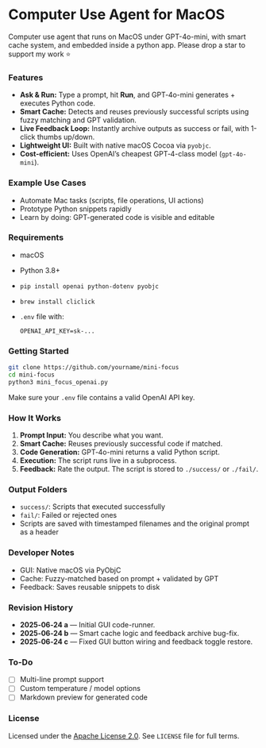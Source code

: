 # Computer Use Agent for MacOS

Computer use agent that runs on MacOS under GPT-4o-mini, with smart cache system, and embedded inside a python app. Please drop a star to support my work ⭐️

### Features

* **Ask & Run:** Type a prompt, hit **Run**, and GPT‑4o-mini generates + executes Python code.
* **Smart Cache:** Detects and reuses previously successful scripts using fuzzy matching and GPT validation.
* **Live Feedback Loop:** Instantly archive outputs as success or fail, with 1-click thumbs up/down.
* **Lightweight UI:** Built with native macOS Cocoa via `pyobjc`.
* **Cost-efficient:** Uses OpenAI’s cheapest GPT‑4-class model (`gpt-4o-mini`).

### Example Use Cases

* Automate Mac tasks (scripts, file operations, UI actions)
* Prototype Python snippets rapidly
* Learn by doing: GPT-generated code is visible and editable

### Requirements

* macOS
* Python 3.8+
* `pip install openai python-dotenv pyobjc`
* `brew install cliclick`
* `.env` file with:

  ```
  OPENAI_API_KEY=sk-...
  ```

### Getting Started

```bash
git clone https://github.com/yourname/mini-focus
cd mini-focus
python3 mini_focus_openai.py
```

Make sure your `.env` file contains a valid OpenAI API key.

### How It Works

1. **Prompt Input:** You describe what you want.
2. **Smart Cache:** Reuses previously successful code if matched.
3. **Code Generation:** GPT‑4o-mini returns a valid Python script.
4. **Execution:** The script runs live in a subprocess.
5. **Feedback:** Rate the output. The script is stored to `./success/` or `./fail/`.

### Output Folders

* `success/`: Scripts that executed successfully
* `fail/`: Failed or rejected ones
* Scripts are saved with timestamped filenames and the original prompt as a header

### Developer Notes

* GUI: Native macOS via PyObjC
* Cache: Fuzzy-matched based on prompt + validated by GPT
* Feedback: Saves reusable snippets to disk

### Revision History

* **2025‑06‑24 a** — Initial GUI code-runner.
* **2025‑06‑24 b** — Smart cache logic and feedback archive bug-fix.
* **2025‑06‑24 c** — Fixed GUI button wiring and feedback toggle restore.

### To-Do

* [ ] Multi-line prompt support
* [ ] Custom temperature / model options
* [ ] Markdown preview for generated code

### License

Licensed under the [Apache License 2.0](https://www.apache.org/licenses/LICENSE-2.0). See `LICENSE` file for full terms.
